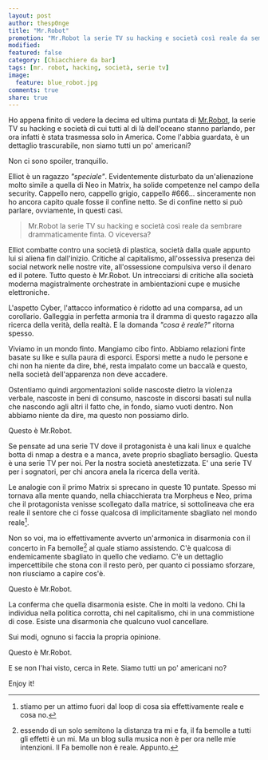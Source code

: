 ```yaml
---
layout: post
author: thesp0nge
title: "Mr.Robot"
promotion: "Mr.Robot la serie TV su hacking e società così reale da sembrare drammaticamente finta. O viceversa?"
modified: 
featured: false
category: [Chiacchiere da bar]
tags: [mr. robot, hacking, società, serie tv]
image:
  feature: blue_robot.jpg
comments: true
share: true
---
```


Ho appena finito di vedere la decima ed ultima puntata di
[Mr.Robot](http://www.imdb.com/title/tt4158110/), la serie TV su hacking e
società di cui tutti al di là dell'oceano stanno parlando, per ora infatti è
stata trasmessa solo in America. Come l'abbia guardata, è un dettaglio
trascurabile, non siamo tutti un po' americani?

Non ci sono spoiler, tranquillo.

Elliot è un ragazzo _"speciale"_. Evidentemente disturbato da un'alienazione
molto simile a quella di Neo in Matrix, ha solide competenze nel campo della
security. Cappello nero, cappello grigio, cappello #666... sinceramente non ho
ancora capito quale fosse il confine netto. Se di confine netto si può parlare,
ovviamente, in questi casi.

> Mr.Robot la serie TV su hacking e società così reale da sembrare
> drammaticamente finta. O viceversa?

Elliot combatte contro una società di plastica, società dalla quale appunto lui
si aliena fin dall'inizio. Critiche al capitalismo, all'ossessiva presenza dei
social network nelle nostre vite, all'ossessione compulsiva verso il denaro ed
il potere. Tutto questo è Mr.Robot. Un intrecciarsi di critiche alla società
moderna magistralmente orchestrate in ambientazioni cupe e musiche
elettroniche.

L'aspetto Cyber, l'attacco informatico è ridotto ad una comparsa, ad un
corollario. Galleggia in perfetta armonia tra il dramma di questo ragazzo alla
ricerca della verità, della realtà. E la domanda _"cosa è reale?"_ ritorna
spesso.

Viviamo in un mondo finto. Mangiamo cibo finto. Abbiamo relazioni finte basate
su like e sulla paura di esporci. Esporsi mette a nudo le persone e chi non ha
niente da dire, bhé, resta impalato come un baccalà e questo, nella società
dell'apparenza non deve accadere.

Ostentiamo quindi argomentazioni solide nascoste dietro la violenza verbale,
nascoste in beni di consumo, nascoste in discorsi basati sul nulla che nascondo
agli altri il fatto che, in fondo, siamo vuoti dentro. Non abbiamo niente da
dire, ma questo non possiamo dirlo.

Questo è Mr.Robot.

Se pensate ad una serie TV dove il protagonista è una kali linux e qualche
botta di nmap a destra e a manca, avete proprio sbagliato bersaglio. Questa è
una serie TV per noi. Per la nostra società anestetizzata. E' una serie TV per
i sognatori, per chi ancora anela la ricerca della verità.

Le analogie con il primo Matrix si sprecano in queste 10 puntate. Spesso mi
tornava alla mente quando, nella chiacchierata tra Morpheus e Neo, prima che il
protagonista venisse scollegato dalla matrice, si sottolineava che era reale il
sentore che ci fosse qualcosa di implicitamente sbagliato nel mondo reale[^1].

Non so voi, ma io effettivamente avverto un'armonica in disarmonia con il
concerto in Fa bemolle[^2] al quale stiamo assistendo. C'è qualcosa di
endemicamente sbagliato in quello che vediamo. C'è un dettaglio impercettibile
che stona con il resto però, per quanto ci possiamo sforzare, non riusciamo a
capire cos'è.

Questo è Mr.Robot.

La conferma che quella disarmonia esiste. Che in molti la vedono. Chi la
individua nella politica corrotta, chi nel capitalismo, chi in una commistione
di cose. Esiste una disarmonia che qualcuno vuol cancellare.

Sui modi, ognuno si faccia la propria opinione.

Questo è Mr.Robot.

E se non l'hai visto, cerca in Rete. Siamo tutti un po' americani no?

Enjoy it!

[^1]: stiamo per un attimo fuori dal loop di cosa sia effettivamente reale e
      cosa no.

[^2]: essendo di un solo semitono la distanza tra mi e fa, il fa bemolle a
      tutti gli effetti è un mi. Ma un blog sulla musica non è per ora nelle mie
      intenzioni. Il Fa bemolle non è reale. Appunto.
